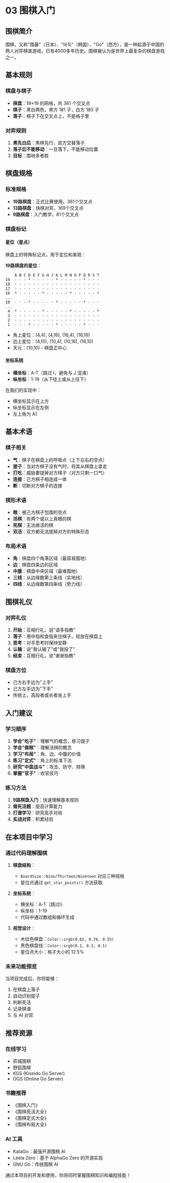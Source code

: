 # 03 围棋入门

## 围棋简介

围棋，又称"围碁"（日本）、"바둑"（韩国）、"Go"（西方），是一种起源于中国的两人对弈棋类游戏，已有4000多年历史。围棋被认为是世界上最复杂的棋盘游戏之一。

## 基本规则

### 棋盘与棋子
- **棋盘**：19×19 的网格，共 361 个交叉点
- **棋子**：黑白两色，黑方 181 子，白方 180 子
- **落子**：棋子下在交叉点上，不是格子里

### 对弈规则
1. **黑先白后**：黑棋先行，双方交替落子
2. **落子后不能移动**：一旦落下，不能移动位置
3. **目标**：围地多者胜

## 棋盘规格

### 标准规格
- **19路棋盘**：正式比赛使用，361个交叉点
- **13路棋盘**：快棋对弈，169个交叉点
- **9路棋盘**：入门教学，81个交叉点

### 棋盘标记

#### 星位（星点）
棋盘上的特殊标记点，用于定位和美观：

**19路棋盘的星位**：
```
    A B C D E F G H J K L M N O P Q R S T
19  · · · * · · · · · * · · · · · * · · ·
18  · · · · · · · · · · · · · · · · · · ·
17  · · · · · · · · · · · · · · · · · · ·
16  * · · · · · * · · · · · * · · · · · *
...
10  · · · * · · · · · * · · · · · * · · ·
...
 4  * · · · · · * · · · · · * · · · · · *
 3  · · · · · · · · · · · · · · · · · · ·
 2  · · · · · · · · · · · · · · · · · · ·
 1  · · · * · · · · · * · · · · · * · · ·
```

- 角上星位：(4,4), (4,16), (16,4), (16,16)
- 边上星位：(4,10), (10,4), (10,16), (16,10)
- 天元：(10,10) - 棋盘正中心

#### 坐标系统
- **横坐标**：A-T（跳过 I，避免与 J 混淆）
- **纵坐标**：1-19（从下往上或从上往下）

在我们的实现中：
- 横坐标显示在上方
- 纵坐标显示在左侧
- 左上角为 A1

## 基本术语

### 棋子相关
- **气**：棋子在棋盘上的呼吸点（上下左右的空点）
- **提子**：当对方棋子没有气时，将其从棋盘上拿走
- **打吃**：威胁要提掉对方棋子（对方只剩一口气）
- **连接**：己方棋子相连成一体
- **断**：切断对方棋子的连接

### 棋形术语
- **眼**：被己方棋子包围的空点
- **活棋**：有两个或以上真眼的棋
- **死棋**：无法做活的棋
- **双活**：双方都无法提掉对方的特殊形态

### 布局术语
- **角**：棋盘四个角落区域（最容易围地）
- **边**：棋盘四条边的区域
- **中腹**：棋盘中央区域（最难围地）
- **三线**：从边缘数第三条线（实地线）
- **四线**：从边缘数第四条线（势力线）

## 围棋礼仪

### 对弈礼仪
1. **开始**：互相行礼，说"请多指教"
2. **落子**：用中指和食指夹住棋子，轻放在棋盘上
3. **思考**：对手思考时保持安静
4. **认输**：说"我认输了"或"我投了"
5. **结束**：互相行礼，说"谢谢指教"

### 棋盘方位
- 己方右手边为"上手"
- 己方左手边为"下手"
- 传统上，高段者或长者坐上手

## 入门建议

### 学习顺序
1. **学会"吃子"**：理解气的概念，练习提子
2. **学会"做眼"**：理解活棋的概念
3. **学习"布局"**：角、边、中腹的价值
4. **练习"定式"**：角上的标准下法
5. **研究"中盘战斗"**：攻击、防守、转换
6. **掌握"官子"**：收官技巧

### 练习方法
1. **9路棋盘入门**：快速理解基本规则
2. **做死活题**：提高计算能力
3. **打谱学习**：研究高手对局
4. **实战对弈**：积累经验

## 在本项目中学习

### 通过代码理解围棋
1. **棋盘结构**：
   - `BoardSize::Nine/Thirteen/Nineteen` 对应三种规格
   - 星位点通过 `get_star_points()` 方法获取

2. **坐标系统**：
   - 横坐标：A-T（跳过I）
   - 纵坐标：1-19
   - 代码中通过数组和循环生成

3. **视觉设计**：
   - 木纹色棋盘：`Color::srgb(0.82, 0.70, 0.55)`
   - 黑色棋盘线：`Color::srgb(0.1, 0.1, 0.1)`
   - 星位点大小：格子大小的 12.5%

### 未来功能预览
当项目完成后，你将能够：
1. 在棋盘上落子
2. 自动识别提子
3. 判断死活
4. 记录棋谱
5. 与 AI 对弈

## 推荐资源

### 在线学习
- 弈城围棋
- 野狐围棋
- KGS (Kiseido Go Server)
- OGS (Online Go Server)

### 书籍推荐
- 《围棋入门》
- 《围棋死活大全》
- 《围棋定式大全》
- 《围棋布局大全》

### AI 工具
- KataGo：最强开源围棋 AI
- Leela Zero：基于 AlphaGo Zero 的开源实现
- GNU Go：传统围棋 AI

通过本项目的开发和使用，你将同时掌握围棋知识和编程技能！